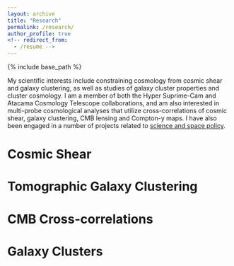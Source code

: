 ```yaml
---
layout: archive
title: "Research"
permalink: /research/
author_profile: true
<!-- redirect_from:
  - /resume -->
---
```


{% include base_path %}

My scientific interests include constraining cosmology from cosmic shear and galaxy clustering, as well as studies of galaxy cluster properties and cluster cosmology. I am a member of both the Hyper Suprime-Cam and Atacama Cosmology Telescope collaborations, and am also interested in multi-probe cosmological analyses that utilize cross-correlations of cosmic shear, galaxy clustering, CMB lensing and Compton-y maps. I have also been engaged in a number of projects related to [science and space policy](_pages/science_policy).

# Cosmic Shear

# Tomographic Galaxy Clustering

# CMB Cross-correlations

# Galaxy Clusters
